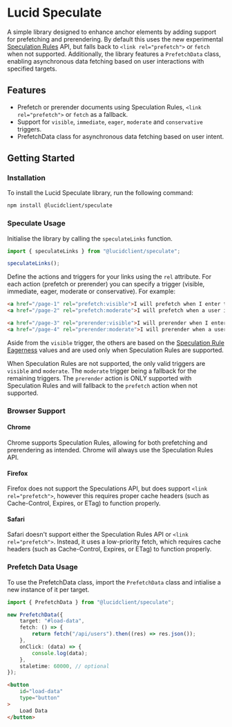 # Lucid Speculate 

A simple library designed to enhance anchor elements by adding support for prefetching and prerendering. By default this uses the new experimental [Speculation Rules](https://developer.mozilla.org/en-US/docs/Web/HTML/Element/script/type/speculationrules) API, but falls back to `<link rel="prefetch">` or `fetch` when not supported. Additionally, the library features a `PrefetchData` class, enabling asynchronous data fetching based on user interactions with specified targets.

## Features

- Prefetch or prerender documents using Speculation Rules, `<link rel="prefetch">` or `fetch` as a fallback.
- Support for `visible`, `immediate`, `eager`, `moderate` and `conservative` triggers.
- PrefetchData class for asynchronous data fetching based on user intent.

## Getting Started

### Installation

To install the Lucid Speculate library, run the following command:

```bash
npm install @lucidclient/speculate
```

### Speculate Usage

Initialise the library by calling the `speculateLinks` function.

```typescript
import { speculateLinks } from "@lucidclient/speculate";

speculateLinks();
```

Define the actions and triggers for your links using the `rel` attribute. For each action (prefetch or prerender) you can specify a trigger (visible, immediate, eager, moderate or conservative). For example:

```html
<a href="/page-1" rel="prefetch:visible">I will prefetch when I enter the viewport</a>
<a href="/page-2" rel="prefetch:moderate">I will prefetch when a user interacts with me</a>

<a href="/page-3" rel="prerender:visible">I will prerender when I enter the viewport</a>
<a href="/page-4" rel="prerender:moderate">I will prerender when a user interacts with me</a>
```

Aside from the `visible` trigger, the others are based on the [Speculation Rule Eagerness](https://developer.chrome.com/docs/web-platform/prerender-pages#eagerness) values and are used only when Speculation Rules are supported. 

When Speculation Rules are not supported, the only valid triggers are `visible` and `moderate`. The `moderate` trigger being a fallback for the remaining triggers. The `prerender` action is ONLY supported with Speculation Rules and will fallback to the `prefetch` action when not supported.

### Browser Support

#### Chrome

Chrome supports Speculation Rules, allowing for both prefetching and prerendering as intended. Chrome will always use the Speculation Rules API.

#### Firefox

Firefox does not support the Speculations API, but does support `<link rel="prefetch">`, however this requires proper cache headers (such as Cache-Control, Expires, or ETag) to function properly.

#### Safari

Safari doesn't support either the Speculation Rules API or `<link rel="prefetch">`. Instead, it uses a low-priority fetch, which requires cache headers (such as Cache-Control, Expires, or ETag) to function properly.

### Prefetch Data Usage

To use the PrefetchData class, import the `PrefetchData` class and intialise a new instance of it per target.

```typescript
import { PrefetchData } from "@lucidclient/speculate";

new PrefetchData({
    target: "#load-data",
    fetch: () => {
        return fetch("/api/users").then((res) => res.json());
    },
    onClick: (data) => {
        console.log(data);
    },
    staletime: 60000, // optional
});
```

```html
<button 
    id="load-data"
    type="button"
>
    Load Data
</button>
```